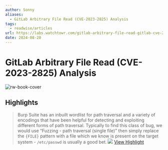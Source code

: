 ```yaml
---
author: Sonny
aliases:
  - GitLab Arbitrary File Read (CVE-2023-2825) Analysis
tags:
  - readwise/articles
url: https://labs.watchtowr.com/gitlab-arbitrary-file-read-gitlab-cve-2023-2825-analysis/
date: 2024-08-20
---
```

# GitLab Arbitrary File Read (CVE-2023-2825) Analysis

![rw-book-cover](https://labs.watchtowr.com/content/images/2023/05/56003d562eca32f3d3238e30a4c3fd59d543cd36.png)

## Highlights


> Burp Suite has an inbuilt wordlist for path traversal and a variety of encodings that have been helpful for detecting and exploiting different forms of path traversal. Typically to find this class of bug, we would use “Fuzzing - path traversal (single file)” then simply replace the `{FILE}` pattern with a file which we know is present on the target system - `/etc/passwd` is usually a good bet.
>  ![](https://labs.watchtowr.com/content/images/2023/05/image-3.png)
> [View Highlight](https://read.readwise.io/read/01hhq4rxrxwvag8pfmkakbpjt6)

